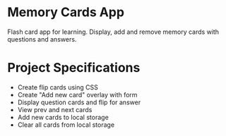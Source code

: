 # Memory Cards App

Flash card app for learning. Display, add and remove memory cards with questions and answers.

# Project Specifications

- Create flip cards using CSS
- Create "Add new card" overlay with form
- Display question cards and flip for answer
- View prev and next cards
- Add new cards to local storage
- Clear all cards from local storage
